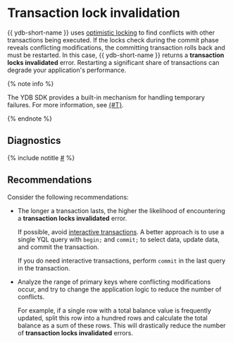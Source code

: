 # Transaction lock invalidation

{{ ydb-short-name }} uses [optimistic locking](https://en.wikipedia.org/wiki/Optimistic_concurrency_control) to find conflicts with other transactions being executed. If the locks check during the commit phase reveals conflicting modifications, the committing transaction rolls back and must be restarted. In this case, {{ ydb-short-name }} returns a **transaction locks invalidated** error. Restarting a significant share of transactions can degrade your application's performance.

{% note info %}

The YDB SDK provides a built-in mechanism for handling temporary failures. For more information, see [{#T}](../../../../reference/ydb-sdk/error_handling.md).

{% endnote %}


## Diagnostics

<!-- The include is added to allow partial overrides in overlays  -->
{% include notitle [#](_includes/transaction-lock-invalidation.md) %}

## Recommendations

Consider the following recommendations:

- The longer a transaction lasts, the higher the likelihood of encountering a **transaction locks invalidated** error.

    If possible, avoid [interactive transactions](../../../../concepts/glossary.md#interactive-transaction). A better approach is to use a single YQL query with `begin;` and `commit;` to select data, update data, and commit the transaction.

    If you do need interactive transactions, perform `commit` in the last query in the transaction.

- Analyze the range of primary keys where conflicting modifications occur, and try to change the application logic to reduce the number of conflicts.

    For example, if a single row with a total balance value is frequently updated, split this row into a hundred rows and calculate the total balance as a sum of these rows. This will drastically reduce the number of **transaction locks invalidated** errors.

